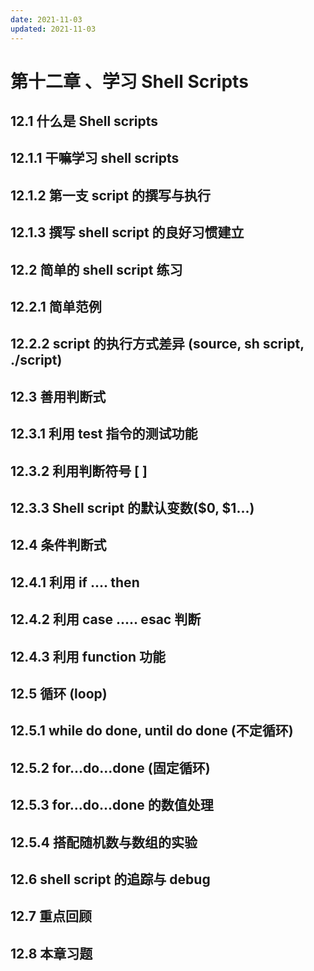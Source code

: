 ```yaml
---
date: 2021-11-03
updated: 2021-11-03
---
```


# 第十二章 、学习 Shell Scripts

## 12.1 什么是 Shell scripts

## 12.1.1 干嘛学习 shell scripts

## 12.1.2 第一支 script 的撰写与执行

## 12.1.3 撰写 shell script 的良好习惯建立

## 12.2 简单的 shell script 练习

## 12.2.1 简单范例

## 12.2.2 script 的执行方式差异 (source, sh script, ./script)

## 12.3 善用判断式

## 12.3.1 利用 test 指令的测试功能

## 12.3.2 利用判断符号 [ ]

## 12.3.3 Shell script 的默认变数($0, $1...)

## 12.4 条件判断式

## 12.4.1 利用 if .... then

## 12.4.2 利用 case ..... esac 判断

## 12.4.3 利用 function 功能

## 12.5 循环 (loop)

## 12.5.1 while do done, until do done (不定循环)

## 12.5.2 for...do...done (固定循环)

## 12.5.3 for...do...done 的数值处理

## 12.5.4 搭配随机数与数组的实验

## 12.6 shell script 的追踪与 debug

## 12.7 重点回顾

## 12.8 本章习题

